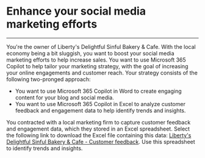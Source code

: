 # Enhance your social media marketing efforts
---
You're the owner of Liberty's Delightful Sinful Bakery & Cafe. With the local economy being a bit sluggish, you want to boost your social media marketing efforts to help increase sales. You want to use Microsoft 365 Copilot to help tailor your marketing strategy, with the goal of increasing your online engagements and customer reach. Your strategy consists of the following two-pronged approach:<br>

 -  You want to use Microsoft 365 Copilot in Word to create engaging content for your blog and social media.
 -  You want to use Microsoft 365 Copilot in Excel to analyze customer feedback and engagement data to help identify trends and insights.

You contracted with a local marketing firm to capture customer feedback and engagement data, which they stored in an Excel spreadsheet. Select the following link to download the Excel file containing this data: [Liberty's Delightful Sinful Bakery & Cafe - Customer feedback](https://go.microsoft.com/fwlink/?linkid=2269125). Use this spreadsheet to identify trends and insights.

